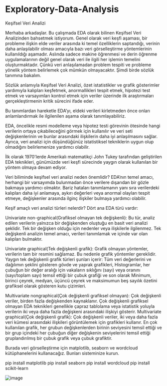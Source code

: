 # Exploratory-Data-Analysis
Keşifsel Veri Analizi

Merhaba arkadaşlar. Bu çalışmada EDA olarak bilinen Keşifsel Veri Analizinden bahsetmek istiyorum. Genel olarak veri keşfi aşaması, bir probleme ilişkin elde veriler arasında ki temel özelliklerin saptandığı, verinin daha anlaşılabilir olması amacıyla bazı veri görselleştirme yöntemlerinin kullanıldığı aşamadır. Aslında sadece makine öğrenmesi ve derin öğrenme uygulamalarının değil genel olarak veri ile ilgili her işlemin temelini oluşturmaktadır. Çünkü veri anlaşılamadan problem tespiti ve probleme yönelik yöntem belirlemek çok mümkün olmayacaktır. Şimdi birde sözlük tanımına bakalım.


Sözlük anlamıyla Keşifsel Veri Analizi, özet istatistikler ve grafik gösterimler yardımıyla kalıpları keşfetmek, anormallikleri tespit etmek, hipotezi test etmek ve varsayımları kontrol etmek için veriler üzerinde ilk araştırmaları gerçekleştirmenin kritik sürecini ifade eder.

Bu tanımlardan hareketle EDA’yı, eldeki verileri kirletmeden önce onları anlamlandırmak ile ilgilenilen aşama olarak tanımlayabiliriz.

EDA, öncelikle resmi modelleme veya hipotez testi görevinin ötesinde hangi verilerin ortaya çıkabileceğini görmek için kullanılır ve veri seti değişkenlerinin ve bunlar arasındaki ilişkilerin daha iyi anlaşılmasını sağlar. Ayrıca, veri analizi için düşündüğünüz istatistiksel tekniklerin uygun olup olmadığını belirlemenize yardımcı olabilir.

İlk olarak 1970'lerde Amerikalı matematikçi John Tukey tarafından geliştirilen EDA teknikleri, günümüzde veri keşfi sürecinde yaygın olarak kullanılan bir yöntem olmaya devam ediyor.

Veri biliminde keşifsel veri analizi neden önemlidir?
EDA’nın temel amacı, herhangi bir varsayımda bulunmadan önce verilere dışarıdan bir gözle bakmaya yardımcı olmaktır. Bariz hataları tanımlamanın yanı sıra verilerdeki kalıpları daha iyi anlamaya, aykırı değerleri veya anormal olayları tespit etmeye, değişkenler arasında ilginç ilişkiler bulmaya yardımcı olabilir.

Keşif amaçlı veri analizi türleri nelerdir?
Dört ana EDA türü vardır:

Univariate non-graphical(Grafiksel olmayan tek değişkenli): Bu tür, analiz edilen verilerin yalnızca bir değişkenden oluştuğu en basit veri analizi şeklidir. Tek bir değişken olduğu için nedenler veya ilişkilerle ilgilenmez. Tek değişkenli analizin temel amacı, verileri tanımlamak ve içinde var olan kalıpları bulmaktır.

Univariate graphical(Tek değişkenli grafik): Grafik olmayan yöntemler, verilerin tam bir resmini sağlamaz. Bu nedenle grafik yöntemler gereklidir. Yaygın tek değişkenli grafik türleri şunları içerir: Tüm veri değerlerini ve dağılımın şeklini gösteren gövde ve yaprak grafikleri, Histogramlar, her çubuğun bir değer aralığı için vakaların sıklığını (sayı) veya oranını (sayı/toplam sayı) temsil ettiği bir çubuk grafiği ve son olarak Minimum, birinci çeyrek, medyan, üçüncü çeyrek ve maksimumun beş sayılık özetini grafiksel olarak gösteren kutu çizimleri.

Multivariate nongraphical(Çok değişkenli grafiksel olmayan): Çok değişkenli veriler, birden fazla değişkenden kaynaklanır. Çok değişkenli grafiksel olmayan EDA teknikleri genellikle çapraz tablolama veya istatistik yoluyla verilerin iki veya daha fazla değişkeni arasındaki ilişkiyi gösterir.
Multivariate graphical(Çok değişkenli grafik): Çok değişkenli veriler, iki veya daha fazla veri kümesi arasındaki ilişkileri görüntülemek için grafikleri kullanır. En çok kullanılan grafik, her grubun değişkenlerden birinin seviyesini temsil ettiği ve bir grup içindeki her çubuğun diğer değişkenin seviyelerini temsil ettiği gruplandırılmış bir çubuk grafik veya çubuk grafiktir.

Burada veri görselleştirme için matplotlib, seaborn ve wordcloud kütüphanelerini kullanacağız. Bunları sisteminize kurun.

pip install matplotlib
pip install seaborn
pip install wordcloud
pip install scikit-learn

![image](https://user-images.githubusercontent.com/118043046/236746336-342c3915-03e6-4529-a9da-98472039fb23.png)
